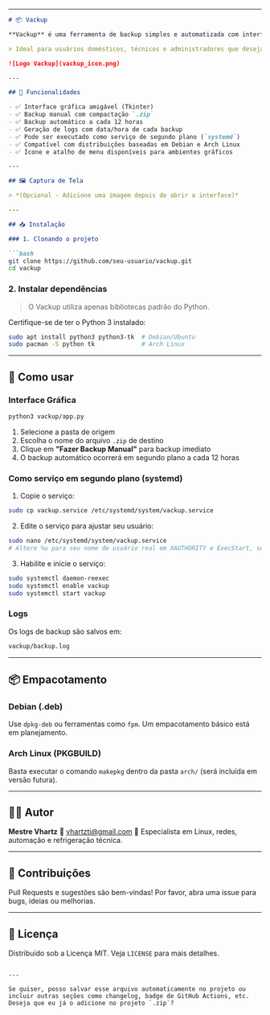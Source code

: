 
---

````markdown
# 📦 Vackup

**Vackup** é uma ferramenta de backup simples e automatizada com interface gráfica feita em Python (Tkinter). Com ela, você pode realizar backups em formato `.zip` de qualquer pasta do seu sistema manualmente ou de forma automática a cada 12 horas.

> Ideal para usuários domésticos, técnicos e administradores que desejam backups práticos com logs, agendamentos automáticos e integração fácil com o sistema.

![Logo Vackup](vackup_icon.png)

---

## 🚀 Funcionalidades

- ✅ Interface gráfica amigável (Tkinter)
- ✅ Backup manual com compactação `.zip`
- ✅ Backup automático a cada 12 horas
- ✅ Geração de logs com data/hora de cada backup
- ✅ Pode ser executado como serviço de segundo plano (`systemd`)
- ✅ Compatível com distribuições baseadas em Debian e Arch Linux
- ✅ Ícone e atalho de menu disponíveis para ambientes gráficos

---

## 🖼️ Captura de Tela

> *(Opcional - Adicione uma imagem depois de abrir a interface)*

---

## 📥 Instalação

### 1. Clonando o projeto

```bash
git clone https://github.com/seu-usuario/vackup.git
cd vackup
````

### 2. Instalar dependências

> O Vackup utiliza apenas bibliotecas padrão do Python.

Certifique-se de ter o Python 3 instalado:

```bash
sudo apt install python3 python3-tk  # Debian/Ubuntu
sudo pacman -S python tk             # Arch Linux
```

---

## 🧪 Como usar

### Interface Gráfica

```bash
python3 vackup/app.py
```

1. Selecione a pasta de origem
2. Escolha o nome do arquivo `.zip` de destino
3. Clique em **"Fazer Backup Manual"** para backup imediato
4. O backup automático ocorrerá em segundo plano a cada 12 horas

### Como serviço em segundo plano (systemd)

1. Copie o serviço:

```bash
sudo cp vackup.service /etc/systemd/system/vackup.service
```

2. Edite o serviço para ajustar seu usuário:

```bash
sudo nano /etc/systemd/system/vackup.service
# Altere %u para seu nome de usuário real em XAUTHORITY e ExecStart, se necessário
```

3. Habilite e inicie o serviço:

```bash
sudo systemctl daemon-reexec
sudo systemctl enable vackup
sudo systemctl start vackup
```

### Logs

Os logs de backup são salvos em:

```bash
vackup/backup.log
```

---

## 📦 Empacotamento

### Debian (.deb)

Use `dpkg-deb` ou ferramentas como `fpm`. Um empacotamento básico está em planejamento.

### Arch Linux (PKGBUILD)

Basta executar o comando `makepkg` dentro da pasta `arch/` (será incluída em versão futura).

---

## 👨‍💻 Autor

**Mestre Vhartz**
📧 [vhartzti@gmail.com](mailto:vhartzti@gmail.com)
🔧 Especialista em Linux, redes, automação e refrigeração técnica.

---

## 🤝 Contribuições

Pull Requests e sugestões são bem-vindas!
Por favor, abra uma issue para bugs, ideias ou melhorias.

---

## 📄 Licença

Distribuído sob a Licença MIT. Veja `LICENSE` para mais detalhes.

```

---

Se quiser, posso salvar esse arquivo automaticamente no projeto ou incluir outras seções como changelog, badge de GitHub Actions, etc. Deseja que eu já o adicione no projeto `.zip`?
```
